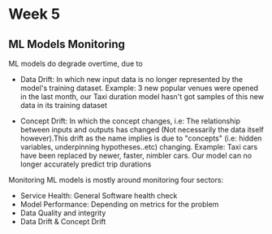 # Week 5

## ML Models Monitoring
ML models do degrade overtime, due to 
- Data Drift: In which new input data is no longer represented by the model's training dataset. Example: 3 new popular venues were opened in the last month, our Taxi duration model hasn't got samples of this new data in its training dataset

- Concept Drift: In which the concept changes, i.e: The relationship between inputs and outputs has changed (Not necessarily the data itself however).This drift as the name implies is due to "concepts" (i.e: hidden variables, underpinning hypotheses..etc) changing. Example: Taxi cars have been replaced by newer, faster, nimbler cars. Our model can no longer accurately predict trip durations


Monitoring ML models is mostly around monitoring four sectors:

- Service Health: General Software health check
- Model Performance: Depending on metrics for the problem
- Data Quality and integrity
- Data Drift & Concept Drift